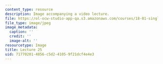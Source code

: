 ```yaml
---
content_type: resource
description: Image accompanying a video lecture.
file: https://ol-ocw-studio-app-qa.s3.amazonaws.com/courses/18-01-single-variable-calculus-fall-2006/717702014856c5d241059f21dcf4e4e3_lec25.jpg
file_type: image/jpeg
image_metadata:
  caption: ''
  credit: ''
  image-alt: ''
resourcetype: Image
title: Lecture 25
uid: 71770201-4856-c5d2-4105-9f21dcf4e4e3
---
```

